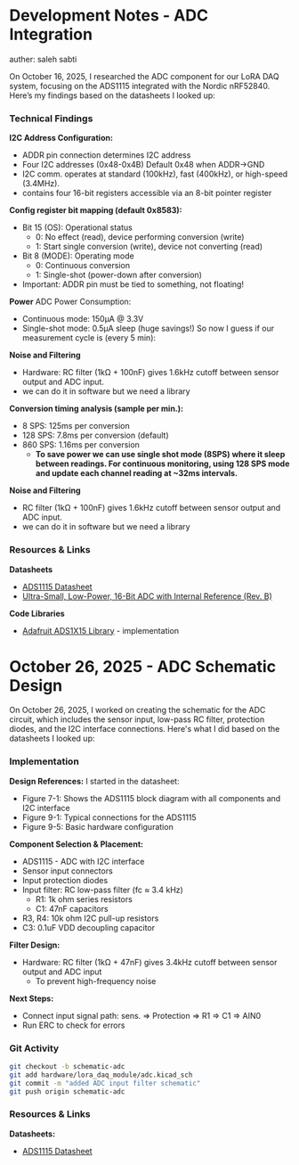 # Development Notes - ADC Integration
auther: saleh sabti

On October 16, 2025, I researched the ADC component for our LoRA DAQ system, focusing on the ADS1115 integrated with the Nordic nRF52840. Here’s my findings based on the datasheets I looked up:


### Technical Findings

**I2C Address Configuration:**
- ADDR pin connection determines I2C address 
- Four I2C addresses (0x48-0x4B) Default 0x48 when ADDR→GND 
- I2C comm. operates at standard (100kHz), fast (400kHz), or high-speed (3.4MHz).
- contains four 16-bit registers accessible via an 8-bit pointer register

**Config register bit mapping (default 0x8583):**
- Bit 15 (OS): Operational status 
  - 0: No effect (read), device performing conversion (write)
  - 1: Start single conversion (write), device not converting (read)
- Bit 8 (MODE): Operating mode
  - 0: Continuous conversion
  - 1: Single-shot (power-down after conversion)
- Important: ADDR pin must be tied to something, not floating!

**Power**
ADC Power Consumption:
- Continuous mode: 150µA @ 3.3V
- Single-shot mode: 0.5µA sleep (huge savings!)
So now I guess if our measurement cycle is (every 5 min):

**Noise and Filtering**
- Hardware: RC filter (1kΩ + 100nF) gives 1.6kHz cutoff between sensor output and ADC input.
- we can do it in software but we need a library

**Conversion timing analysis (sample per min.):**
- 8 SPS: 125ms per conversion
- 128 SPS: 7.8ms per conversion (default)
- 860 SPS: 1.16ms per conversion
  - **To save power we can use single shot mode (8SPS) where it sleep between readings. For continuous monitoring, using 128 SPS mode and update each channel reading at ~32ms intervals.**
 
**Noise and Filtering**
- RC filter (1kΩ + 100nF) gives 1.6kHz cutoff between sensor output and ADC input.
- we can do it in software but we need a library

### Resources & Links
**Datasheets**
- [ADS1115 Datasheet](https://www.ti.com/lit/ds/symlink/ads1115.pdf)
- [Ultra-Small, Low-Power, 16-Bit ADC with Internal Reference (Rev. B)](https://cdn-shop.adafruit.com/datasheets/ads1115.pdf)

**Code Libraries**
- [Adafruit ADS1X15 Library](https://github.com/adafruit/Adafruit_ADS1X15) - implementation


# October 26, 2025 - ADC Schematic Design

On October 26, 2025, I worked on creating the schematic for the ADC circuit, which includes the sensor input, low-pass RC filter, protection diodes, and the I2C interface connections. Here's what I did based on the datasheets I looked up:

### Implementation
**Design References:**
I started in the datasheet:
- Figure 7-1: Shows the ADS1115 block diagram with all components and I2C interface
- Figure 9-1: Typical connections for the ADS1115
- Figure 9-5: Basic hardware configuration

**Component Selection & Placement:**
- ADS1115 - ADC with I2C interface
- Sensor input connectors 
- Input protection diodes
- Input filter: RC low-pass filter (fc ≈ 3.4 kHz)
  - R1: 1k ohm series resistors
  - C1: 47nF capacitors
- R3, R4: 10k ohm I2C pull-up resistors
- C3: 0.1uF VDD decoupling capacitor

**Filter Design:**
- Hardware: RC filter (1kΩ + 47nF) gives 3.4kHz cutoff between sensor output and ADC input
  - To prevent high-frequency noise

**Next Steps:**
- Connect input signal path: sens. => Protection => R1 =>  C1 =>  AIN0
- Run ERC to check for errors

### Git Activity
```bash 
git checkout -b schematic-adc
git add hardware/lora_daq_module/adc.kicad_sch
git commit -m "added ADC input filter schematic"
git push origin schematic-adc
```

### Resources & Links
**Datasheets:**
- [ADS1115 Datasheet](https://www.ti.com/lit/ds/symlink/ads1115.pdf)